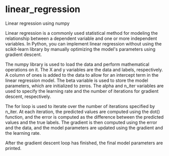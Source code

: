 # linear_regression
Linear regression using numpy

Linear regression is a commonly used statistical method for modeling the relationship between a dependent variable and one or more independent variables. In Python, you can implement linear regression without using the scikit-learn library by manually optimizing the model's parameters using gradient descent.

The numpy library is used to load the data and perform mathematical operations on it. The X and y variables are the data and labels, respectively. A column of ones is added to the data to allow for an intercept term in the linear regression model. The beta variable is used to store the model parameters, which are initialized to zeros. The alpha and n_iter variables are used to specify the learning rate and the number of iterations for gradient descent, respectively.

The for loop is used to iterate over the number of iterations specified by n_iter. At each iteration, the predicted values are computed using the dot() function, and the error is computed as the difference between the predicted values and the true labels. The gradient is then computed using the error and the data, and the model parameters are updated using the gradient and the learning rate.

After the gradient descent loop has finished, the final model parameters are printed. 
